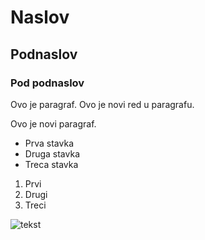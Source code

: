 # Naslov
## Podnaslov
### Pod podnaslov

Ovo je paragraf.
Ovo je novi red u paragrafu.

Ovo je novi paragraf.

* Prva stavka
* Druga stavka
* Treca stavka

1. Prvi
2. Drugi
3. Treci

![tekst](https://en.wikipedia.org/wiki/File:Sirocco_full_length_portrait.jpg)
